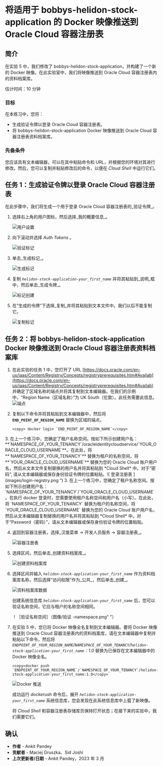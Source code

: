 # 将适用于 bobbys-helidon-stock-application 的 Docker 映像推送到 Oracle Cloud 容器注册表

## 简介

在实验 5 中，我们修改了 bobbys-helidon-stock-application，并构建了一个新的 Docker 映像。在此实验室中，我们将映像推送到 Oracle Cloud 容器注册表内的资料档案库。

估计时间：10 分钟

### 目标

在本练习中，您将：

*   生成验证令牌以登录 Oracle Cloud 容器注册表。
*   将 bobbys-helidon-stock-application Docker 映像推送到 Oracle Cloud 容器注册表资料档案库。

### 先备条件

您应该具有文本编辑器，可以在其中粘贴命令和 URL，并根据您的环境对其进行修改。然后，您可以复制并粘贴修改后的命令，以便在 _Cloud Shell_ 中运行它们。

## 任务 1：生成验证令牌以登录 Oracle Cloud 容器注册表

在此步骤中，我们将生成一个用于登录 Oracle Cloud 容器注册表的_验证令牌_。

1.  选择右上角的用户图标，然后选择_我的概要信息_。
    
    ![用户设置](images/user-settings.png " ")
    
2.  向下滚动并选择 _Auth Tokens_ 。
    
    ![验证标记](images/auth-token.png " ")
    
3.  单击_生成标记_。
    
    ![生成标记](images/generate-token.png " ")
    
4.  复制 _`helidon-stock-application-your_first_name`_ 并将其粘贴到_说明_框中，然后单击_生成令牌_。
    
    ![标记创建](images/token-create.png " ")
    
5.  在“生成的令牌”下选择_复制_并将其粘贴到文本文件中。我们以后不能复制它。
    
    ![复制标记](images/copy-token.png " ")
    

## 任务 2：将 bobbys-helidon-stock-application Docker 映像推送到 Oracle Cloud 容器注册表资料档案库

1.  在此实验的任务 1 中，您打开了 URL [https://docs.oracle.com/en-us/iaas/Content/Registry/Concepts/registryprerequisites.htm#Availab](https://docs.oracle.com/en-us/iaas/Content/Registry/Concepts/registryprerequisites.htm#Availab) 并确定了区域名称的端点并将其复制到文本编辑器。在我们的示例中，“Region Name（区域名称）”为 UK South（伦敦）。此任务需要此信息。 ![端点](images/end-point.png)
    
2.  复制以下命令并将其粘贴到文本编辑器中，然后将 **`END_POINT_OF_REGION_NAME`** 替换为区域的端点。
    
        <copy> docker login `END_POINT_OF_REGION_NAME`</copy>
        

3\. 在上一个练习中，您确定了租户名称空间。按如下所示创建用户名：\*\*\`NAMESPACE\_OF\_YOUR\_TENANCY\`/oracleidentitycloudservice/\`YOUR\_ORACLE\_CLOUD\_USERNAME\`\*\*。在此处，将 \*\*\`NAMESPACE\_OF\_YOUR\_TENANCY\`\*\* 替换为租户的名称空间，将 \*\*\`YOUR\_ORACLE\_CLOUD\_USERNAME\`\*\* 替换为您的 Oracle Cloud 账户用户名，然后从文本文件复制替换的用户名并将其粘贴到 \*Cloud Shell\* 中。对于“密码”, 请从文本编辑器或保存身份验证令牌的位置粘贴。!\[ 登录注册表 \](images/login-registry.png ”) 3\. 在上一个练习中，您确定了租户名称空间。按如下所示创建用户名：\`NAMESPACE\_OF\_YOUR\_TENANCY\`/\`YOUR\_ORACLE\_CLOUD\_USERNAME\`。在执行 docker 登录时，您需要使用租户名称空间和用户名（小写）。在此处，将 \`NAMESPACE\_OF\_YOUR\_TENANCY\` 替换为租户的名称空间，将 \`YOUR\_ORACLE\_CLOUD\_USERNAME\` 替换为您的 Oracle Cloud 账户用户名，然后从文本编辑器复制替换的用户名并将其粘贴到 \*Cloud Shell\* 中。对于“Password（密码）”，请从文本编辑器或保存身份验证令牌的位置粘贴。

4.  返回到容器注册表，选择_汉堡菜单 -> 开发人员服务 -> 容器注册表_。
    
    ![容器注册表](images/container-registry.png " ")
    
5.  选择区间，然后单击_创建资料档案库_。
    
    ![创建资料档案库](images/repository-create.png " ")
    
6.  选择区间并输入 _`helidon-stock-application-your_first_name`_ 作为资料档案库名称，然后选择“访问权限”作为_公共_，然后单击_创建_。
    
    ![资料档案库数据](images/repository-data.png " ")
    
    创建系统信息库 _`helidon-stock-application-your_first_name`_ 后，您可以验证名称空间，它应与租户的名称空间相同。
    
    ！［验证名称空间］（图像/验证 -namespace.png" "）
    
7.  在实验 5 中，您已将 Docker 映像全名复制到文本编辑器。要将 Docker 映像推送到 Oracle Cloud 容器注册表内的资料档案库，请在文本编辑器中复制并粘贴以下命令，然后将 _`ENDPOINT_OF_YOUR_REGION_NAME`/`NAMESPACE_OF_YOUR_TENANCY`/`helidon-stock-application-your_first_name`：1.0_ 替换为已保存在文本编辑器中的 Docker 映像全名。
    
        <copy>docker push `ENDPOINT_OF_YOUR_REGION_NAME`/`NAMESPACE_OF_YOUR_TENANCY`/helidon-stock-application-your_first_name:1.0</copy>
        
    
    ![Docker 推送](images/docker-push.png " ")
    
    成功运行 _dockerush_ 命令后，展开 _`helidon-stock-application-your_first_name`_ 系统信息库，您会发现在此系统信息库中上载了新映像。
    
    将 _Cloud Shell_ 和容器注册表存储库页保持打开状态；在接下来的实验中，我们需要它们。
    

## 确认

*   **作者** - Ankit Pandey
*   **贡献者** - Maciej Gruszka、Sid Joshi
*   **上次更新者/日期** - Ankit Pandey，2023 年 3 月